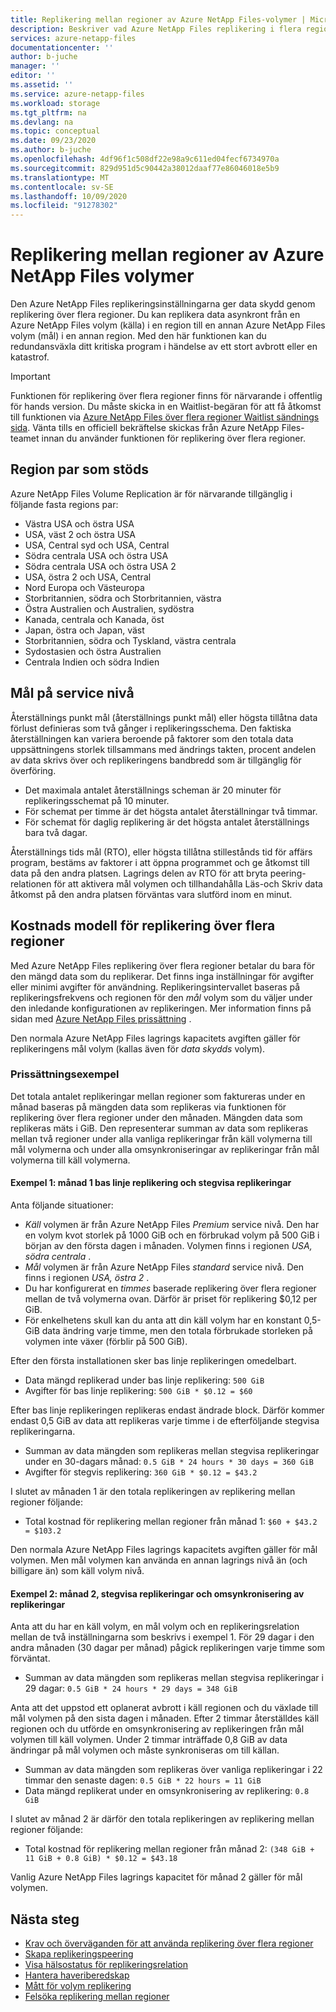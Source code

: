 ```yaml
---
title: Replikering mellan regioner av Azure NetApp Files-volymer | Microsoft Docs
description: Beskriver vad Azure NetApp Files replikering i flera regioner, stödda region par, service nivå mål, data hållbarhet och kostnads modell.
services: azure-netapp-files
documentationcenter: ''
author: b-juche
manager: ''
editor: ''
ms.assetid: ''
ms.service: azure-netapp-files
ms.workload: storage
ms.tgt_pltfrm: na
ms.devlang: na
ms.topic: conceptual
ms.date: 09/23/2020
ms.author: b-juche
ms.openlocfilehash: 4df96f1c508df22e98a9c611ed04fecf6734970a
ms.sourcegitcommit: 829d951d5c90442a38012daaf77e86046018e5b9
ms.translationtype: MT
ms.contentlocale: sv-SE
ms.lasthandoff: 10/09/2020
ms.locfileid: "91278302"
---
```

# <a name="cross-region-replication-of-azure-netapp-files-volumes"></a>Replikering mellan regioner av Azure NetApp Files volymer

Den Azure NetApp Files replikeringsinställningarna ger data skydd genom replikering över flera regioner. Du kan replikera data asynkront från en Azure NetApp Files volym (källa) i en region till en annan Azure NetApp Files volym (mål) i en annan region.  Med den här funktionen kan du redundansväxla ditt kritiska program i händelse av ett stort avbrott eller en katastrof.

> [!IMPORTANT]
> Funktionen för replikering över flera regioner finns för närvarande i offentlig för hands version. Du måste skicka in en Waitlist-begäran för att få åtkomst till funktionen via [Azure NetApp Files över flera regioner Waitlist sändnings sida](https://aka.ms/anfcrrpreviewsignup). Vänta tills en officiell bekräftelse skickas från Azure NetApp Files-teamet innan du använder funktionen för replikering över flera regioner.

## <a name="supported-region-pairs"></a>Region par som stöds

Azure NetApp Files Volume Replication är för närvarande tillgänglig i följande fasta regions par:  

* Västra USA och östra USA
* USA, väst 2 och östra USA 
* USA, Central syd och USA, Central 
* Södra centrala USA och östra USA
* Södra centrala USA och östra USA 2 
* USA, östra 2 och USA, Central 
* Nord Europa och Västeuropa
* Storbritannien, södra och Storbritannien, västra
* Östra Australien och Australien, sydöstra
* Kanada, centrala och Kanada, öst
* Japan, östra och Japan, väst
* Storbritannien, södra och Tyskland, västra centrala
* Sydostasien och östra Australien
* Centrala Indien och södra Indien

## <a name="service-level-objectives"></a>Mål på service nivå

Återställnings punkt mål (återställnings punkt mål) eller högsta tillåtna data förlust definieras som två gånger i replikeringsschema.  Den faktiska återställningen kan variera beroende på faktorer som den totala data uppsättningens storlek tillsammans med ändrings takten, procent andelen av data skrivs över och replikeringens bandbredd som är tillgänglig för överföring.   

* Det maximala antalet återställnings scheman är 20 minuter för replikeringsschemat på 10 minuter.  
* För schemat per timme är det högsta antalet återställningar två timmar.  
* För schemat för daglig replikering är det högsta antalet återställnings bara två dagar.  

Återställnings tids mål (RTO), eller högsta tillåtna stillestånds tid för affärs program, bestäms av faktorer i att öppna programmet och ge åtkomst till data på den andra platsen. Lagrings delen av RTO för att bryta peering-relationen för att aktivera mål volymen och tillhandahålla Läs-och Skriv data åtkomst på den andra platsen förväntas vara slutförd inom en minut.

## <a name="cost-model-for-cross-region-replication"></a>Kostnads modell för replikering över flera regioner  

Med Azure NetApp Files replikering över flera regioner betalar du bara för den mängd data som du replikerar. Det finns inga inställningar för avgifter eller minimi avgifter för användning. Replikeringsintervallet baseras på replikeringsfrekvens och regionen för den *mål* volym som du väljer under den inledande konfigurationen av replikeringen. Mer information finns på sidan med [Azure NetApp Files prissättning](https://azure.microsoft.com/pricing/details/netapp/) .  

Den normala Azure NetApp Files lagrings kapacitets avgiften gäller för replikeringens mål volym (kallas även för *data skydds* volym). 

### <a name="pricing-examples"></a>Prissättningsexempel

Det totala antalet replikeringar mellan regioner som faktureras under en månad baseras på mängden data som replikeras via funktionen för replikering över flera regioner under den månaden. Mängden data som replikeras mäts i GiB. Den representerar summan av data som replikeras mellan två regioner under alla vanliga replikeringar från käll volymerna till mål volymerna och under alla omsynkroniseringar av replikeringar från mål volymerna till käll volymerna.

#### <a name="example-1-month-1-baseline-replication-and-incremental-replications"></a>Exempel 1: månad 1 bas linje replikering och stegvisa replikeringar

Anta följande situationer:

* *Käll* volymen är från Azure NetApp Files *Premium* service nivå. Den har en volym kvot storlek på 1000 GiB och en förbrukad volym på 500 GiB i början av den första dagen i månaden. Volymen finns i regionen *USA, södra centrala* .
* *Mål* volymen är från Azure NetApp Files *standard* service nivå. Den finns i regionen *USA, östra 2* .
* Du har konfigurerat en *timmes* baserade replikering över flera regioner mellan de två volymerna ovan. Därför är priset för replikering $0,12 per GiB.
* För enkelhetens skull kan du anta att din käll volym har en konstant 0,5-GiB data ändring varje timme, men den totala förbrukade storleken på volymen inte växer (förblir på 500 GiB). 

Efter den första installationen sker bas linje replikeringen omedelbart.  

* Data mängd replikerad under bas linje replikering: `500 GiB`
* Avgifter för bas linje replikering: `500 GiB * $0.12 = $60`

Efter bas linje replikeringen replikeras endast ändrade block. Därför kommer endast 0,5 GiB av data att replikeras varje timme i de efterföljande stegvisa replikeringarna.

* Summan av data mängden som replikeras mellan stegvisa replikeringar under en 30-dagars månad: `0.5 GiB * 24 hours * 30 days = 360 GiB`
* Avgifter för stegvis replikering: `360 GiB * $0.12 = $43.2`

I slutet av månaden 1 är den totala replikeringen av replikering mellan regioner följande:  

*  Total kostnad för replikering mellan regioner från månad 1: `$60 + $43.2 = $103.2`

Den normala Azure NetApp Files lagrings kapacitets avgiften gäller för mål volymen. Men mål volymen kan använda en annan lagrings nivå än (och billigare än) som käll volym nivå.

#### <a name="example-2-month-2-incremental-replications-and-resync-replications"></a>Exempel 2: månad 2, stegvisa replikeringar och omsynkronisering av replikeringar  

Anta att du har en käll volym, en mål volym och en replikeringsrelation mellan de två inställningarna som beskrivs i exempel 1. För 29 dagar i den andra månaden (30 dagar per månad) pågick replikeringen varje timme som förväntat.

* Summan av data mängden som replikeras mellan stegvisa replikeringar i 29 dagar: `0.5 GiB * 24 hours * 29 days = 348 GiB`

Anta att det uppstod ett oplanerat avbrott i käll regionen och du växlade till mål volymen på den sista dagen i månaden. Efter 2 timmar återställdes käll regionen och du utförde en omsynkronisering av replikeringen från mål volymen till käll volymen. Under 2 timmar inträffade 0,8 GiB av data ändringar på mål volymen och måste synkroniseras om till källan.

* Summan av data mängden som replikeras över vanliga replikeringar i 22 timmar den senaste dagen: `0.5 GiB * 22 hours = 11 GiB`
* Data mängd replikerat under en omsynkronisering av replikering: `0.8 GiB`

I slutet av månad 2 är därför den totala replikeringen av replikering mellan regioner följande:  

* Total kostnad för replikering mellan regioner från månad 2: `(348 GiB + 11 GiB + 0.8 GiB) * $0.12 = $43.18`

Vanlig Azure NetApp Files lagrings kapacitet för månad 2 gäller för mål volymen.

## <a name="next-steps"></a>Nästa steg
* [Krav och överväganden för att använda replikering över flera regioner](cross-region-replication-requirements-considerations.md)
* [Skapa replikeringspeering](cross-region-replication-create-peering.md)
* [Visa hälsostatus för replikeringsrelation](cross-region-replication-display-health-status.md)
* [Hantera haveriberedskap](cross-region-replication-manage-disaster-recovery.md)
* [Mått för volym replikering](azure-netapp-files-metrics.md#replication)
* [Felsöka replikering mellan regioner](troubleshoot-cross-region-replication.md)


